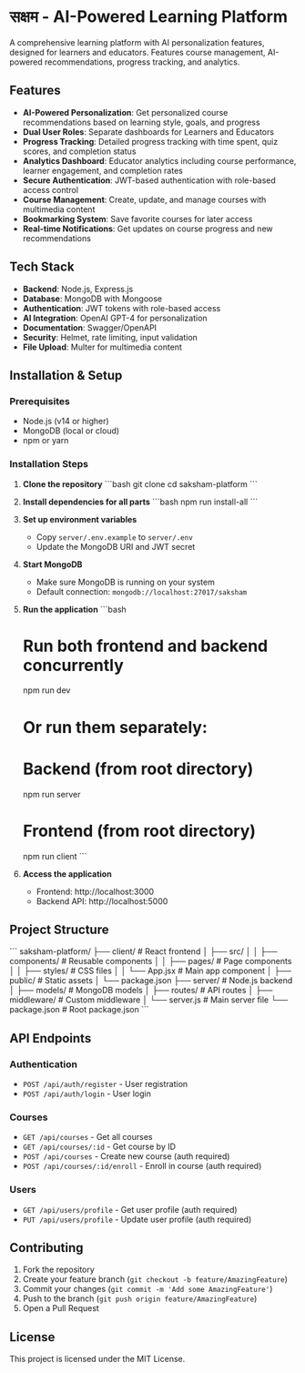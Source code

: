 # सक्षम - AI-Powered Learning Platform

A comprehensive learning platform with AI personalization features, designed for learners and educators. Features course management, AI-powered recommendations, progress tracking, and analytics.

## Features

- **AI-Powered Personalization**: Get personalized course recommendations based on learning style, goals, and progress
- **Dual User Roles**: Separate dashboards for Learners and Educators
- **Progress Tracking**: Detailed progress tracking with time spent, quiz scores, and completion status
- **Analytics Dashboard**: Educator analytics including course performance, learner engagement, and completion rates
- **Secure Authentication**: JWT-based authentication with role-based access control
- **Course Management**: Create, update, and manage courses with multimedia content
- **Bookmarking System**: Save favorite courses for later access
- **Real-time Notifications**: Get updates on course progress and new recommendations

## Tech Stack

- **Backend**: Node.js, Express.js
- **Database**: MongoDB with Mongoose
- **Authentication**: JWT tokens with role-based access
- **AI Integration**: OpenAI GPT-4 for personalization
- **Documentation**: Swagger/OpenAPI
- **Security**: Helmet, rate limiting, input validation
- **File Upload**: Multer for multimedia content

## Installation & Setup

### Prerequisites
- Node.js (v14 or higher)
- MongoDB (local or cloud)
- npm or yarn

### Installation Steps

1. **Clone the repository**
   \`\`\`bash
   git clone <repository-url>
   cd saksham-platform
   \`\`\`

2. **Install dependencies for all parts**
   \`\`\`bash
   npm run install-all
   \`\`\`

3. **Set up environment variables**
   - Copy `server/.env.example` to `server/.env`
   - Update the MongoDB URI and JWT secret

4. **Start MongoDB**
   - Make sure MongoDB is running on your system
   - Default connection: `mongodb://localhost:27017/saksham`

5. **Run the application**
   \`\`\`bash
   # Run both frontend and backend concurrently
   npm run dev
   
   # Or run them separately:
   # Backend (from root directory)
   npm run server
   
   # Frontend (from root directory)  
   npm run client
   \`\`\`

6. **Access the application**
   - Frontend: http://localhost:3000
   - Backend API: http://localhost:5000

## Project Structure

\`\`\`
saksham-platform/
├── client/                 # React frontend
│   ├── src/
│   │   ├── components/     # Reusable components
│   │   ├── pages/         # Page components
│   │   ├── styles/        # CSS files
│   │   └── App.jsx        # Main app component
│   ├── public/            # Static assets
│   └── package.json
├── server/                # Node.js backend
│   ├── models/           # MongoDB models
│   ├── routes/           # API routes
│   ├── middleware/       # Custom middleware
│   └── server.js         # Main server file
└── package.json          # Root package.json
\`\`\`

## API Endpoints

### Authentication
- `POST /api/auth/register` - User registration
- `POST /api/auth/login` - User login

### Courses
- `GET /api/courses` - Get all courses
- `GET /api/courses/:id` - Get course by ID
- `POST /api/courses` - Create new course (auth required)
- `POST /api/courses/:id/enroll` - Enroll in course (auth required)

### Users
- `GET /api/users/profile` - Get user profile (auth required)
- `PUT /api/users/profile` - Update user profile (auth required)

## Contributing

1. Fork the repository
2. Create your feature branch (`git checkout -b feature/AmazingFeature`)
3. Commit your changes (`git commit -m 'Add some AmazingFeature'`)
4. Push to the branch (`git push origin feature/AmazingFeature`)
5. Open a Pull Request

## License

This project is licensed under the MIT License.
